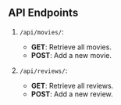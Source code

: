 ## API Endpoints
1. `/api/movies/`:
   - **GET**: Retrieve all movies.
   - **POST**: Add a new movie.

2. `/api/reviews/`:
   - **GET**: Retrieve all reviews.
   - **POST**: Add a new review.

